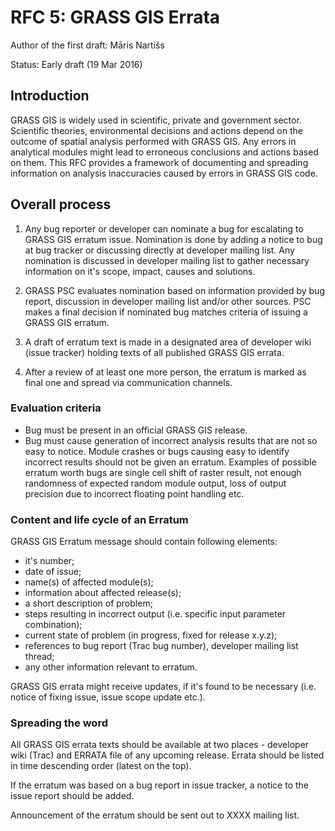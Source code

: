 # RFC 5: GRASS GIS Errata

Author of the first draft: Māris Nartišs

Status: Early draft (19 Mar 2016)

## Introduction

GRASS GIS is widely used in scientific, private and government sector.
Scientific theories, environmental decisions and actions depend on the outcome
of spatial analysis performed with GRASS GIS. Any errors in analytical modules
might lead to erroneous conclusions and actions based on them. This RFC
provides a framework of documenting and spreading information on analysis
inaccuracies caused by errors in GRASS GIS code.

## Overall process

1. Any bug reporter or developer can nominate a bug for escalating to GRASS GIS
   erratum issue. Nomination is done by adding a notice to bug at bug tracker
   or discussing directly at  developer mailing list. Any nomination is
   discussed in developer mailing list to gather necessary information on it's
   scope, impact, causes and solutions.

2. GRASS PSC evaluates nomination based on information provided by bug report,
   discussion in developer mailing list and/or other sources. PSC makes a final
   decision if nominated bug matches criteria of issuing a GRASS GIS erratum.

3. A draft of erratum text is made in a designated area of developer wiki
   (issue tracker) holding texts of all published GRASS GIS errata.

4. After a review of at least one more person, the erratum is marked as final
   one and spread via communication channels.

### Evaluation criteria

* Bug must be present in an official GRASS GIS release.
* Bug must cause generation of incorrect analysis results that are not so easy
  to notice. Module crashes or bugs causing easy to identify incorrect results
  should not be given an erratum. Examples of possible erratum worth bugs are
  single cell shift of raster result, not enough randomness of expected random
  module output, loss of output precision due to incorrect floating point
  handling etc.

### Content and life cycle of an Erratum

GRASS GIS Erratum message should contain following elements:

* it's number;
* date of issue;
* name(s) of affected module(s);
* information about affected release(s);
* a short description of problem;
* steps resulting in incorrect output (i.e. specific input parameter combination);
* current state of problem (in progress, fixed for release x.y.z);
* references to bug report (Trac bug number), developer mailing list thread;
* any other information relevant to erratum.

GRASS GIS errata might receive updates, if it's found to be necessary
(i.e. notice of fixing issue, issue scope update etc.).

### Spreading the word

All GRASS GIS errata texts should be available at two places - developer wiki
(Trac) and ERRATA file of any upcoming release. Errata should be listed in time
descending order (latest on the top).

If the erratum was based on a bug report in issue tracker, a notice to the
issue report should be added.

Announcement of the erratum should be sent out to XXXX mailing list.
